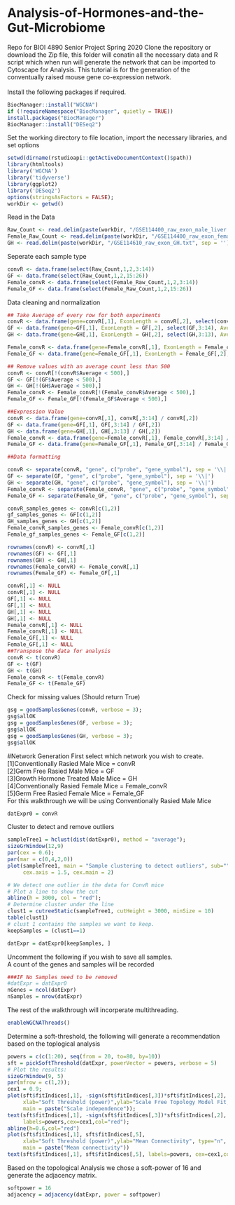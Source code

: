 # Analysis-of-Hormones-and-the-Gut-Microbiome
Repo for BIOI 4890 Senior Project Spring 2020
Clone the repository or download the Zip file,
this folder will conatin all the necessary data
and R script which when run will generate the network
that can be imported to Cytoscape for Analysis.
This tutorial is for the generation of the conventually raised mouse gene co-expression network.<br>
<br>
Install the following packages if required.
```R
BiocManager::install("WGCNA")
if (!requireNamespace("BiocManager", quietly = TRUE))
install.packages("BiocManager")
BiocManager::install("DESeq2")
```
Set the working directory to file location, import the necessary libraries, and set options
```R
setwd(dirname(rstudioapi::getActiveDocumentContext()$path))
library(htmltools)
library('WGCNA')
library('tidyverse')
library(ggplot2)
library('DESeq2')
options(stringsAsFactors = FALSE);
workDir <- getwd()
```
Read in the Data
```R
Raw_Count <- read.delim(paste(workDir, "/GSE114400_raw_exon_male_liver.txt", sep = ''))
Female_Raw_Count <- read.delim(paste(workDir, "/GSE114400_raw_exon_female.txt", sep = ''))
GH <- read.delim(paste(workDir, "/GSE114610_raw_exon_GH.txt", sep = ''))
```
Seperate each sample type
```R
convR <- data.frame(select(Raw_Count,1,2,3:14))
GF <- data.frame(select(Raw_Count,1,2,15:26))
Female_convR <- data.frame(select(Female_Raw_Count,1,2,3:14))
Female_GF <- data.frame(select(Female_Raw_Count,1,2,15:26))
```
Data cleaning and normalization
```R
## Take Average of every row for both experiments
convR <- data.frame(gene=convR[,1], ExonLength = convR[,2], select(convR,3:14), Average=rowMeans(convR[3:14]))
GF <- data.frame(gene=GF[,1], ExonLength = GF[,2], select(GF,3:14), Average=rowMeans(GF[3:14]))
GH <- data.frame(gene=GH[,1], ExonLength = GH[,2], select(GH,3:13), Average=rowMeans(GH[3:13]))

Female_convR <- data.frame(gene=Female_convR[,1], ExonLength = Female_convR[,2], select(Female_convR,3:14), Average=rowMeans(Female_convR[3:14]))
Female_GF <- data.frame(gene=Female_GF[,1], ExonLength = Female_GF[,2], select(Female_GF,3:14), Average=rowMeans(Female_GF[3:14]))

## Remove values with an average count less than 500
convR <- convR[!(convR$Average < 500),]
GF <- GF[!(GF$Average < 500),]
GH <- GH[!(GH$Average < 500),]
Female_convR <- Female_convR[!(Female_convR$Average < 500),]
Female_GF <- Female_GF[!(Female_GF$Average < 500),]

##Expression Value
convR <- data.frame(gene=convR[,1], convR[,3:14] / convR[,2])
GF <- data.frame(gene=GF[,1], GF[,3:14] / GF[,2])
GH <- data.frame(gene=GH[,1], GH[,3:13] / GH[,2])
Female_convR <- data.frame(gene=Female_convR[,1], Female_convR[,3:14] / Female_convR[,2])
Female_GF <- data.frame(gene=Female_GF[,1], Female_GF[,3:14] / Female_GF[,2])

##Data formatting

convR <- separate(convR, "gene", c("probe", "gene_symbol"), sep = '\\|')
GF <- separate(GF, "gene", c("probe", "gene_symbol"), sep = '\\|')
GH <- separate(GH, "gene", c("probe", "gene_symbol"), sep = '\\|')
Female_convR <- separate(Female_convR, "gene", c("probe", "gene_symbol"), sep = '\\|')
Female_GF <- separate(Female_GF, "gene", c("probe", "gene_symbol"), sep = '\\|')

convR_samples_genes <- convR[c(1,2)]
gf_samples_genes <- GF[c(1,2)]
GH_samples_genes <- GH[c(1,2)]
Female_convR_samples_genes <- Female_convR[c(1,2)]
Female_gf_samples_genes <- Female_GF[c(1,2)]

rownames(convR) <- convR[,1]
rownames(GF) <- GF[,1]
rownames(GH) <- GH[,1]
rownames(Female_convR) <- Female_convR[,1]
rownames(Female_GF) <- Female_GF[,1]

convR[,1] <- NULL
convR[,1] <- NULL
GF[,1] <- NULL
GF[,1] <- NULL
GH[,1] <- NULL
GH[,1] <- NULL
Female_convR[,1] <- NULL
Female_convR[,1] <- NULL
Female_GF[,1] <- NULL
Female_GF[,1] <- NULL
##Transpose the data for analysis
convR <- t(convR)
GF <- t(GF)
GH <- t(GH)
Female_convR <- t(Female_convR)
Female_GF <- t(Female_GF)
```
Check for missing values (Should return True)
```R
gsg = goodSamplesGenes(convR, verbose = 3);
gsg$allOK
gsg = goodSamplesGenes(GF, verbose = 3);
gsg$allOK
gsg = goodSamplesGenes(GH, verbose = 3);
gsg$allOK
```
#Network Generation
First select which network you wish to create.<br>
[1]Conventionally Rasied Male Mice = convR<br>
[2]Germ Free Rasied Male Mice = GF<br>
[3]Growth Hormone Treated Male Mice = GH<br>
[4]Conventionally Rasied Female Mice = Female_convR<br>
[5]Germ Free Rasied Female Mice = Female_GF<br>
For this walkthrough we will be using Conventionally Rasied Male Mice
```R
datExpr0 = convR
```
Cluster to detect and remove outliers
```R
sampleTree1 = hclust(dist(datExpr0), method = "average");
sizeGrWindow(12,9)
par(cex = 0.6);
par(mar = c(0,4,2,0))
plot(sampleTree1, main = "Sample clustering to detect outliers", sub="", xlab="", cex.lab = 1.5,
     cex.axis = 1.5, cex.main = 2)

# We detect one outlier in the data for ConvR mice
# Plot a line to show the cut
abline(h = 3000, col = "red");
# Determine cluster under the line
clust1 = cutreeStatic(sampleTree1, cutHeight = 3000, minSize = 10)
table(clust1)
# clust 1 contains the samples we want to keep.
keepSamples = (clust1==1)

datExpr = datExpr0[keepSamples, ]
```
Uncomment the following if you wish to save all samples.<br>
A count of the genes and samples will be recorded
```R
###IF No Samples need to be removed
#datExpr = datExpr0
nGenes = ncol(datExpr)
nSamples = nrow(datExpr)
```
The rest of the walkthrough will incorperate multithreading.
```R
enableWGCNAThreads()
```
Determine a soft-threshold, the following will generate a recommendation based on the toplogical analysis
```R
powers = c(c(1:20), seq(from = 20, to=80, by=10))
sft = pickSoftThreshold(datExpr, powerVector = powers, verbose = 5)
# Plot the results:
sizeGrWindow(9, 5)
par(mfrow = c(1,2));
cex1 = 0.9;
plot(sft$fitIndices[,1], -sign(sft$fitIndices[,3])*sft$fitIndices[,2],
     xlab="Soft Threshold (power)",ylab="Scale Free Topology Model Fit,signed R^2",type="n",
     main = paste("Scale independence"));
text(sft$fitIndices[,1], -sign(sft$fitIndices[,3])*sft$fitIndices[,2],
     labels=powers,cex=cex1,col="red");
abline(h=0.6,col="red")
plot(sft$fitIndices[,1], sft$fitIndices[,5],
     xlab="Soft Threshold (power)",ylab="Mean Connectivity", type="n",
     main = paste("Mean connectivity"))
text(sft$fitIndices[,1], sft$fitIndices[,5], labels=powers, cex=cex1,col="red")
```
Based on the topological Analysis we chose a soft-power of 16
and generate the adjacency matrix.
```R
softpower = 16
adjacency = adjacency(datExpr, power = softpower)
```
